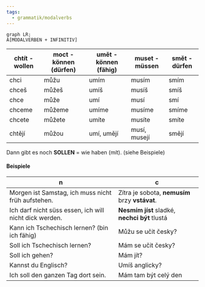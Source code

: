 ```yaml
---
tags:
  - grammatik/modalverbs
---
```


```mermaid
graph LR;
A[MODALVERBEN + INFINITIV]
```

| chtít - wollen | moct - können (dürfen) | umět - können (fähig) | muset - müssen | smět - dürfen |
| --- | --- | --- | --- | --- | 
| chci | můžu | umím | musím | smím | 
| chceš | můžeš | umíš | musíš | smíš | 
| chce | může | umí | musí | smí | 
| chceme | můžeme | umíme | musíme | smíme | 
| chcete | můžete | umíte | musíte | smíte | 
| chtějí | můžou | umí, umějí | musí, musejí | smějí | 

Dann gibt es noch **SOLLEN** = wie haben (mít). (siehe Beispiele)

#### Beispiele
| n | c |
| --- | --- |
| Morgen ist Samstag, ich muss nicht früh aufstehen. |Zítra je sobota, **nemusím** brzy **vstávat**. |
| Ich darf nicht süss essen, ich will nicht dick werden. |**Nesmím jíst** sladké, **nechci být** tlustá |
| Kann ich Tschechisch lernen? (bin ich fähig) |Můžu se učit česky? |
| Soll ich Tschechisch lernen? | Mám se učit česky? |
| Soll ich gehen? | Mám jít? |
| Kannst du Englisch? | Umíš anglicky? |
| Ich soll den ganzen Tag dort sein. | Mám tam  být celý den | 